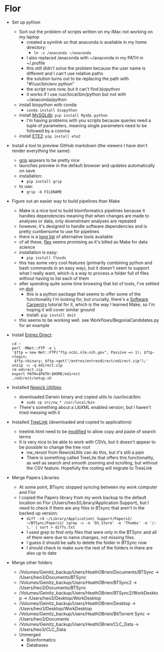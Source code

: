 # Flor
- Set up python
    - Sort out the problem of scripts written on my iMac not working on my laptop
        - created a symlink so that anaconda is available in my home directory:
            - ```ln -s /anaconda ~/anaconda```
        - I also replaced /anaconda with ~/anaconda in my PATH in ~/.profile 
        - this still didn't solve the problem because the user name is different and I can't use relative paths
        - the solution turns out to be replacing the path with "#!/usr/bin/env python"
        - the script runs now, but it can't find biopython
        - it works if I use /usr/local/bin/python but not with ~/anaconda/python
    - install biopython with conda:
        - ```conda install biopython```
    - install [MySQLdb](http://mysql-python.sourceforge.net/MySQLdb.html): ```pip install MySQL-python```
        - I'm having problems with you scripts because queries need a tuple of parameters, meaning single parameters need to be followed by a comma
    - install [ETE2](http://etetoolkit.org): ```pip install ete2```

- Install a tool to preview GitHub markdown (the viewers I have don't render everything the same):
    - [grip](https://github.com/joeyespo/grip) appears to be pretty nice
    - launches preview in the default browser and updates automatically on save
    - installation:
        - ```pip install grip```
    - to use:
        - ```grip -b FILENAME```
        
- Figure out an easier way to build pipelines than Make
    - Make is a nice tool to build bioinformatics pipelines because it handles dependencies meaning that when changes are made to analyses or data, only downstream analyses are repeated
    - however, it's designed to handle software dependencies and is pretty cumbersome to use for pipelines
    - there is a [long list](https://github.com/pditommaso/awesome-pipeline) of alternative tools available
    - of all these, [flex](https://github.com/druths/flex) seems promising as it's billed as Make for data science
    - installation is easy:
        - ```pip install flexds```
    - this has some very cool features (primarily combining python and bash commands in an easy way), but it doesn't seem to support what I really want, which is a way to process a folder full of files without having to list each of them
    - after spending quite some time browsing that list of tools, I've settled on [doit](http://pydoit.org/)
        - this is a python package that seems to offer some of the functionality I'm looking for, but crucially, there's a [Software Carpentry](http://swcarpentry.github.io/bc/intermediate/doit) tutorial for it, which is the way I learned Make, so I'm hoping it will cover similar ground
        - install:
            ```pip install doit```
    - this seems to be working well. see Workflows/BegoniaCandidates.py for an example

- Install [Entrez Direct](http://www.ncbi.nlm.nih.gov/books/NBK179288):
    ```
    cd ~
  perl -MNet::FTP -e \
    '$ftp = new Net::FTP("ftp.ncbi.nlm.nih.gov", Passive => 1); $ftp->login;
     $ftp->binary; $ftp->get("/entrez/entrezdirect/edirect.zip");'
  unzip -u -q edirect.zip
  rm edirect.zip
  export PATH=$PATH:$HOME/edirect
  ./edirect/setup.sh
  ```
 
- Installed [Newick Utilities](http://cegg.unige.ch/newick_utils)
    - downloaded Darwin binary and copied utils to /usr/local/bin:
        - ```sudo cp src/nw_* /usr/local/bin```
    - There's something about a LibXML enabled version, but I haven't tried messing with it    
        
- Installed [TreeLink](http://www.treelinkapp.com) (downloaded and copied to applications)
    - treelink.html need to be [modified](https://github.com/allendecid/TreeLink/issues/1) to allow copy and paste of search terms
    - It is very nice to be able to work with CSVs, but it doesn't appear to be possible to change the tree root
        - nw_reroot from NewickUtils can do this, but it's still a pain
        - There is something called TreeLite that offers this functionality, as well as search and smooth zooming and scrolling, but without the CSV feature. Hopefully the rooting will migrate to TreeLink
        
- Merge Papers Libraries
    - At some point, BTsync stopped syncing between my work computer and Flor
    - I copied the Papers library from my work backup to the default location on Flor (/Users/heo3/Library/Application Support), but I need to check if there are any files in BTsync that aren't in the backed up version:
        - ```diff -rd ~/Library/Application\ Support/Papers2/ ~/BTSync/Papers2/ |grep -v -e 'DS_Store' -e 'Thumbs' -e '/: \.' | sort > diffs.txt```
        - I used grep to find only files that were only in the BTSync and all of them were due to name changes, not missing files. 
        - I guess it should be safe to delete the folder in BTSync now
        - I should check to make sure the rest of the folders in there are also up to date

- Merge other folders
    - /Volumes/Geinitz_backup/Users/HeathOBrien/Documents/BTSync -> /Users/heo3/Documents/BTSync
    - /Volumes/Geinitz_backup/Users/HeathOBrien/BTSync2 -> /Users/heo3/Documents/BTSync
    - /Volumes/Geinitz_backup/Users/HeathOBrien/BTSync2/WorkDesktop -> /Users/heo3/Desktop/WorkDesktop
    -  /Volumes/Geinitz_backup/Users/HeathOBrien/Desktop -> /Users/heo3/Desktop/WorkDesktop
    - /Volumes/Geinitz_backup/Users/HeathOBrien/BitTorrent Sync -> /Users/heo3/Documents
    - /Volumes/Geinitz_backup/Users/HeathOBrien/CLC_Data -> /Users/heo3/CLC_Data
    - Unmerged
        - Bioinformatics
        - Databases
        
